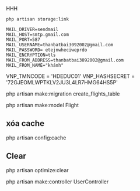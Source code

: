 HHH
<!-- Nếu không hiện ảnh khi được ảnh  -->
    php artisan storage:link
<!--  -->


<!-- Gửi mail thì config vào env -->
    MAIL_DRIVER=sendmail    
    MAIL_HOST=smtp.gmail.com
    MAIL_PORT=587
    MAIL_USERNAME=thanbatbai3092002@gmail.com
    MAIL_PASSWORD= etejnwheciweprdo
    MAIL_ENCRYPTION=tls
    MAIL_FROM_ADDRESS=thanbatbai3092002@gmail.com
    MAIL_FROM_NAME="khánh"
<!--  -->

VNP_TMNCODE = 'HDEDUC01'
VNP_HASHSECRET = '72GJEOMLWPTKLV2JU3L4LR7HMG64HS5P'

<!-- migratae -->
php artisan make:migration create_flights_table
<!--  -->

<!-- Model -->
php artisan make:model Flight
<!--  -->

## xóa cache

php artisan config:cache

## Clear

php artisan optimize:clear


php artisan make:controller UserController